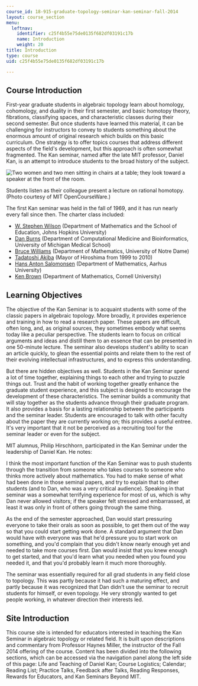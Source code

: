 ```yaml
---
course_id: 18-915-graduate-topology-seminar-kan-seminar-fall-2014
layout: course_section
menu:
  leftnav:
    identifier: c25f4b55e75de0135f682df03191c17b
    name: Introduction
    weight: 20
title: Introduction
type: course
uid: c25f4b55e75de0135f682df03191c17b

---
```


Course Introduction
-------------------

First-year graduate students in algebraic topology learn about homology, cohomology, and duality in their first semester, and basic homotopy theory, fibrations, classifying spaces, and characteristic classes during their second semester. But once students have learned this material, it can be challenging for instructors to convey to students something about the enormous amount of original research which builds on this basic curriculum. One strategy is to offer topics courses that address different aspects of the field's development, but this approach is often somewhat fragmented. The Kan seminar, named after the late MIT professor, Daniel Kan, is an attempt to introduce students to the broad history of the subject.

![Two women and two men sitting in chairs at a table; they look toward a speaker at the front of the room.](/coursemedia/18-915-graduate-topology-seminar-kan-seminar-fall-2014/cbb55e23b6990575ca0da647414815fb_18-915-Intro_Photo.jpg)

Students listen as their colleague present a lecture on rational homotopy. (Photo courtesy of MIT OpenCourseWare.)

The first Kan seminar was held in the fall of 1969, and it has run nearly every fall since then. The charter class included:

*   [W. Stephen Wilson](http://www.math.jhu.edu/~wsw/) (Department of Mathematics and the School of Education, Johns Hopkins University)
*   [Dan Burns](http://www.ccmb.med.umich.edu/node/60) (Department of Computational Medicine and Bioinformatics, University of Michigan Medical School)
*   [Bruce Williams](https://math.nd.edu/news/bruce-williams/) (Department of Mathematics, University of Notre Dame)
*   [Tadatoshi Akiba](http://www.worldmayor.com/finalists2004/hiroshima.html) (Mayor of Hiroshima from 1999 to 2010)
*   [Hans Anton Salomonsen](http://pure.au.dk/portal/en/persons/hans-anton-salomonsen%28ce23516d-35e3-4cd7-91ce-9a025e6a406f%29.html) (Department of Mathematics, Aarhus University)
*   [Ken Brown](http://www.math.cornell.edu/~kbrown) (Department of Mathematics, Cornell University)

Learning Objectives
-------------------

The objective of the Kan Seminar is to acquaint students with some of the classic papers in algebraic topology. More broadly, it provides experience and training in how to read a research paper. These papers are difficult, often long, and, as original sources, they sometimes embody what seems today like a peculiar perspective. The students learn to focus on critical arguments and ideas and distill them to an essence that can be presented in one 50-minute lecture. The seminar also develops student's ability to scan an article quickly, to glean the essential points and relate them to the rest of their evolving intellectual infrastructures, and to express this understanding.

But there are hidden objectives as well. Students in the Kan Seminar spend a lot of time together, explaining things to each other and trying to puzzle things out. Trust and the habit of working together greatly enhance the graduate student experience, and this subject is designed to encourage the development of these characteristics. The seminar builds a community that will stay together as the students advance through their graduate program. It also provides a basis for a lasting relationship between the participants and the seminar leader. Students are encouraged to talk with other faculty about the paper they are currently working on; this provides a useful entree. It's very important that it not be perceived as a recruiting tool for the seminar leader or even for the subject.

MIT alumnus, Philip Hirschhorn, participated in the Kan Seminar under the leadership of Daniel Kan. He notes:

I think the most important function of the Kan Seminar was to push students through the transition from someone who takes courses to someone who thinks more actively about mathematics. You had to make sense of what had been done in those seminal papers, and try to explain that to other students (and to Dan, who was a very critical audience). Speaking in that seminar was a somewhat terrifying experience for most of us, which is why Dan never allowed visitors; if the speaker felt stressed and embarrassed, at least it was only in front of others going through the same thing.

As the end of the semester approached, Dan would start pressuring everyone to take their orals as soon as possible, to get them out of the way so that you could start getting work done. A standard argument that Dan would have with everyone was that he'd pressure you to start work on something, and you'd complain that you didn't know nearly enough yet and needed to take more courses first. Dan would insist that you knew enough to get started, and that you'd learn what you needed when you found you needed it, and that you'd probably learn it much more thoroughly.

The seminar was essentially required for all grad students in any field close to topology. This was partly because it had such a maturing effect, and partly because it was recognized that Dan didn't use the seminar to recruit students for himself, or even topology. He very strongly wanted to get people working, in whatever direction their interests led.

Site Introduction
-----------------

This course site is intended for educators interested in teaching the Kan Seminar in algebraic topology or related field. It is built upon descriptions and commentary from Professor Haynes Miller, the instructor of the Fall 2014 offering of the course. Content has been divided into the following sections, which can be accessed via the navigation panel along the left side of this page: Life and Teaching of Daniel Kan; Course Logistics; Calendar; Reading List; Practice Talks, Feedback after Talks, Reading Responses, Rewards for Educators, and Kan Seminars Beyond MIT.